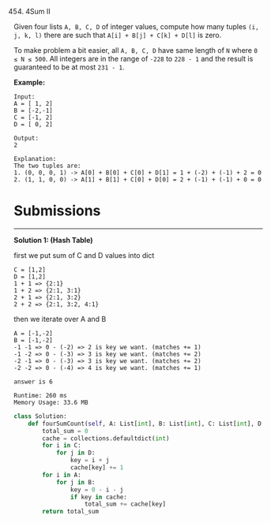 454. 4Sum II

Given four lists `A, B, C, D` of integer values, compute how many tuples `(i, j, k, l)` there are such that `A[i] + B[j] + C[k] + D[l]` is zero.

To make problem a bit easier, all `A, B, C, D` have same length of `N` where `0 ≤ N ≤ 500`. All integers are in the range of `-228` to `228 - 1` and the result is guaranteed to be at most `231 - 1`.

**Example:**
```
Input:
A = [ 1, 2]
B = [-2,-1]
C = [-1, 2]
D = [ 0, 2]

Output:
2

Explanation:
The two tuples are:
1. (0, 0, 0, 1) -> A[0] + B[0] + C[0] + D[1] = 1 + (-2) + (-1) + 2 = 0
2. (1, 1, 0, 0) -> A[1] + B[1] + C[0] + D[0] = 2 + (-1) + (-1) + 0 = 0
```

# Submissions
---
**Solution 1: (Hash Table)**

first we put sum of C and D values into dict
```
C = [1,2]
D = [1,2]
1 + 1 => {2:1}
1 + 2 => {2:1, 3:1}
2 + 1 => {2:1, 3:2}
2 + 2 => {2:1, 3:2, 4:1}
```

then we iterate over A and B
```
A = [-1,-2]
B = [-1,-2]
-1 -1 => 0 - (-2) => 2 is key we want. (matches += 1)
-1 -2 => 0 - (-3) => 3 is key we want. (matches += 2)
-2 -1 => 0 - (-3) => 3 is key we want. (matches += 2)
-2 -2 => 0 - (-4) => 4 is key we want. (matches += 1)

answer is 6
```

```
Runtime: 260 ms
Memory Usage: 33.6 MB
```
```python
class Solution:
    def fourSumCount(self, A: List[int], B: List[int], C: List[int], D: List[int]) -> int:
        total_sum = 0
        cache = collections.defaultdict(int)
        for i in C:
            for j in D:
                key = i + j
                cache[key] += 1
        for i in A:
            for j in B:
                key = 0 - i - j
                if key in cache:
                    total_sum += cache[key]
        return total_sum
```